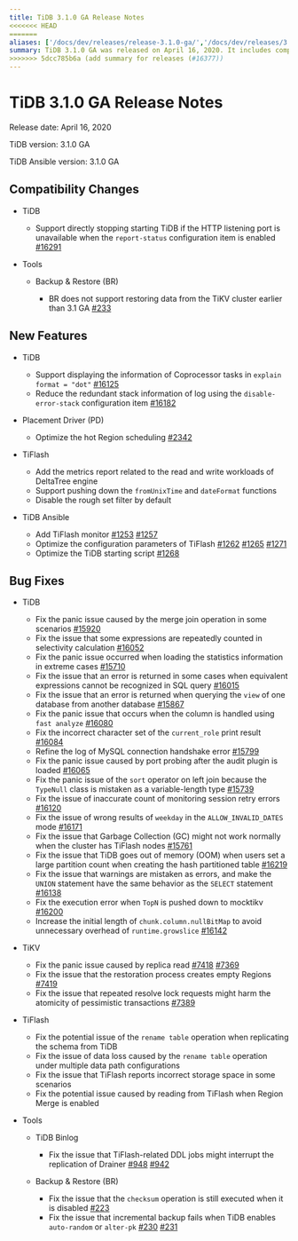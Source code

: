 ```yaml
---
title: TiDB 3.1.0 GA Release Notes
<<<<<<< HEAD
=======
aliases: ['/docs/dev/releases/release-3.1.0-ga/','/docs/dev/releases/3.1.0-ga/']
summary: TiDB 3.1.0 GA was released on April 16, 2020. It includes compatibility changes, new features, bug fixes, and improvements for TiDB, TiFlash, TiKV, and tools like Backup & Restore and TiDB Binlog. Notable changes include support for displaying Coprocessor tasks, optimizing hot Region scheduling, and fixing various panic and data loss issues. The release also includes improvements to TiDB Ansible for better monitoring and configuration parameters.
>>>>>>> 5dcc785b6a (add summary for releases (#16377))
---
```


# TiDB 3.1.0 GA Release Notes

Release date: April 16, 2020

TiDB version: 3.1.0 GA

TiDB Ansible version: 3.1.0 GA

## Compatibility Changes

+ TiDB

    - Support directly stopping starting TiDB if the HTTP listening port is unavailable when the `report-status` configuration item is enabled [#16291](https://github.com/pingcap/tidb/pull/16291)

+ Tools

    - Backup & Restore (BR)

        * BR does not support restoring data from the TiKV cluster earlier than 3.1 GA [#233](https://github.com/pingcap/br/pull/233)

## New Features

+ TiDB

    - Support displaying the information of Coprocessor tasks in `explain format = "dot"` [#16125](https://github.com/pingcap/tidb/pull/16125)
    - Reduce the redundant stack information of log using the `disable-error-stack` configuration item [#16182](https://github.com/pingcap/tidb/pull/16182)

+ Placement Driver (PD)

    - Optimize the hot Region scheduling [#2342](https://github.com/pingcap/pd/pull/2342)

+ TiFlash

    - Add the metrics report related to the read and write workloads of DeltaTree engine
    - Support pushing down the `fromUnixTime` and `dateFormat` functions
    - Disable the rough set filter by default

+ TiDB Ansible

    - Add TiFlash monitor [#1253](https://github.com/pingcap/tidb-ansible/pull/1253) [#1257](https://github.com/pingcap/tidb-ansible/pull/1257)
    - Optimize the configuration parameters of TiFlash [#1262](https://github.com/pingcap/tidb-ansible/pull/1262) [#1265](https://github.com/pingcap/tidb-ansible/pull/1265) [#1271](https://github.com/pingcap/tidb-ansible/pull/1271)
    - Optimize the TiDB starting script [#1268](https://github.com/pingcap/tidb-ansible/pull/1268)

## Bug Fixes

+ TiDB

    - Fix the panic issue caused by the merge join operation in some scenarios [#15920](https://github.com/pingcap/tidb/pull/15920)
    - Fix the issue that some expressions are repeatedly counted in selectivity calculation [#16052](https://github.com/pingcap/tidb/pull/16052)
    - Fix the panic issue occurred when loading the statistics information in extreme cases [#15710](https://github.com/pingcap/tidb/pull/15710)
    - Fix the issue that an error is returned in some cases when equivalent expressions cannot be recognized in SQL query [#16015](https://github.com/pingcap/tidb/pull/16015)
    - Fix the issue that an error is returned when querying the `view` of one database from another database [#15867](https://github.com/pingcap/tidb/pull/15867)
    - Fix the panic issue that occurs when the column is handled using `fast analyze` [#16080](https://github.com/pingcap/tidb/pull/16080)
    - Fix the incorrect character set of the `current_role` print result [#16084](https://github.com/pingcap/tidb/pull/16084)
    - Refine the log of MySQL connection handshake error [#15799](https://github.com/pingcap/tidb/pull/15799)
    - Fix the panic issue caused by port probing after the audit plugin is loaded [#16065](https://github.com/pingcap/tidb/pull/16065)
    - Fix the panic issue of the `sort` operator on left join because the `TypeNull` class is mistaken as a variable-length type [#15739](https://github.com/pingcap/tidb/pull/15739)
    - Fix the issue of inaccurate count of monitoring session retry errors [#16120](https://github.com/pingcap/tidb/pull/16120)
    - Fix the issue of wrong results of `weekday` in the `ALLOW_INVALID_DATES` mode [#16171](https://github.com/pingcap/tidb/pull/16171)
    - Fix the issue that Garbage Collection (GC) might not work normally when the cluster has TiFlash nodes [#15761](https://github.com/pingcap/tidb/pull/15761)
    - Fix the issue that TiDB goes out of memory (OOM) when users set a large partition count when creating the hash partitioned table [#16219](https://github.com/pingcap/tidb/pull/16219)
    - Fix the issue that warnings are mistaken as errors, and make the `UNION` statement have the same behavior as the `SELECT` statement [#16138](https://github.com/pingcap/tidb/pull/16138)
    - Fix the execution error when `TopN` is pushed down to mocktikv [#16200](https://github.com/pingcap/tidb/pull/16200)
    - Increase the initial length of `chunk.column.nullBitMap` to avoid unnecessary overhead of `runtime.growslice` [#16142](https://github.com/pingcap/tidb/pull/16142)

+ TiKV

    - Fix the panic issue caused by replica read [#7418](https://github.com/tikv/tikv/pull/7418) [#7369](https://github.com/tikv/tikv/pull/7369)
    - Fix the issue that the restoration process creates empty Regions [#7419](https://github.com/tikv/tikv/pull/7419)
    - Fix the issue that repeated resolve lock requests might harm the atomicity of pessimistic transactions [#7389](https://github.com/tikv/tikv/pull/7389)

+ TiFlash

    - Fix the potential issue of the `rename table` operation when replicating the schema from TiDB
    - Fix the issue of data loss caused by the `rename table` operation under multiple data path configurations
    - Fix the issue that TiFlash reports incorrect storage space in some scenarios
    - Fix the potential issue caused by reading from TiFlash when Region Merge is enabled

+ Tools

    - TiDB Binlog

        * Fix the issue that TiFlash-related DDL jobs might interrupt the replication of Drainer [#948](https://github.com/pingcap/tidb-binlog/pull/948) [#942](https://github.com/pingcap/tidb-binlog/pull/942)

    - Backup & Restore (BR)

        * Fix the issue that the `checksum` operation is still executed when it is disabled [#223](https://github.com/pingcap/br/pull/223)
        * Fix the issue that incremental backup fails when TiDB enables `auto-random` or `alter-pk` [#230](https://github.com/pingcap/br/pull/230) [#231](https://github.com/pingcap/br/pull/231)
